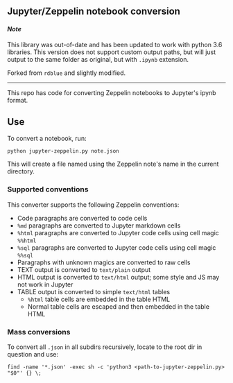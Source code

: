 ## Jupyter/Zeppelin notebook conversion

#### _Note_ 
This library was out-of-date and has been updated to work with python 3.6 libraries.
This version does not support custom output paths, but will just output to the same folder as original, but with `.ipynb` extension.

Forked from `rdblue` and slightly modified.

---

This repo has code for converting Zeppelin notebooks to Jupyter's ipynb format.


## Use

To convert a notebook, run:

```
python jupyter-zeppelin.py note.json
```

This will create a file named using the Zeppelin note's name in the current directory.

### Supported conventions

This converter supports the following Zeppelin conventions:

* Code paragraphs are converted to code cells
* `%md` paragraphs are converted to Jupyter markdown cells
* `%html` paragraphs are converted to Jupyter code cells using cell magic `%%html`
* `%sql` paragraphs are converted to Jupyter code cells using cell magic `%%sql`
* Paragraphs with unknown magics are converted to raw cells
* TEXT output is converted to `text/plain` output
* HTML output is converted to `text/html` output; some style and JS may not work in Jupyter
* TABLE output is converted to simple `text/html` tables
  * `%html` table cells are embedded in the table HTML
  * Normal table cells are escaped and then embedded in the table HTML

### Mass conversions

To convert all `.json` in all subdirs recursively, locate to the root dir in question and use:

`find -name '*.json' -exec sh -c 'python3 <path-to-jupyter-zeppelin.py> "$0"' {} \;`